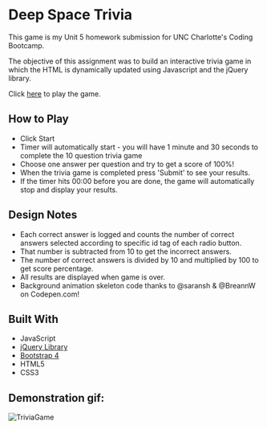 # Deep Space Trivia

This game is my Unit 5 homework submission for UNC Charlotte's Coding Bootcamp.  

The objective of this assignment was to build an interactive trivia game in which the HTML is dynamically updated using Javascript and the jQuery library.

Click [here]( https://chrisboyce886.github.io/TriviaGame/ ) to play the game. 

## How to Play
* Click Start
* Timer will automatically start - you will have 1 minute and 30 seconds to complete the 10 question trivia game
* Choose one answer per question and try to get a score of 100%!
* When the trivia game is completed press 'Submit' to see your results.
* If the timer hits 00:00 before you are done, the game will automatically stop and display your results. 

## Design Notes
* Each correct answer is logged and counts the number of correct answers selected according to specific id tag of each radio button. 
* That number is subtracted from 10 to get the incorrect answers.
* The number of correct answers is divided by 10 and multiplied by 100 to get score percentage. 
* All results are displayed when game is over.
* Background animation skeleton code thanks to @saransh & @BreannW on Codepen.com!

## Built With
* JavaScript
* [jQuery Library](https://jquery.com/)
* [Bootstrap 4](https://getbootstrap.com/)
* HTML5
* CSS3


## Demonstration gif:
   
   ![TriviaGame](Assets/screenshot/deep-space-trivia.gif "deep-space-trivia.gif")
